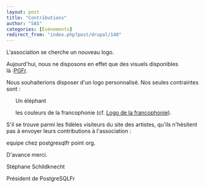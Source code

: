 ```yaml
---
layout: post
title: "Contributions"
author: "SAS"
categories: [Événements]
redirect_from: "index.php?post/drupal/140"
---
```



<p></p>

<!--more-->


<p>

L'association se cherche un nouveau logo.

</p>

<p>

Aujourd'hui, nous ne disposons en effet que des visuels disponibles là&nbsp;:<a href="http://dbadialog.free.fr/PGFr" target="_blank">PGFr</a>.

</p>

<p>

Nous souhaiterions disposer d'un logo personnalisé. Nos seules contraintes sont&nbsp;:

</p>

<ul>

<item> Un éléphant&nbsp;

<item> les couleurs de la francophonie (cf. <a href="http://www.francophonie.org/pix/layout/11.gif" target="_blank">Logo de la francophonie</a>).

</item></item></ul>

<p>

S'il  se trouve parmi les fidèles visiteurs du site des artistes, qu'ils n'hésitent pas à envoyer leurs contributions à l'association&nbsp;:

equipe chez postgresqlfr point org.

</p>

<p>

D'avance merci.

</p>

Stéphane Schildknecht

Président de PostgreSQLFr